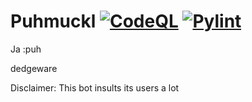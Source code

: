 # Puhmuckl [![CodeQL](https://github.com/Lauchmelder23/Puhmuckl/actions/workflows/codeql-analysis.yml/badge.svg?branch=main)](https://github.com/Lauchmelder23/Puhmuckl/actions/workflows/codeql-analysis.yml) [![Pylint](https://github.com/Lauchmelder23/Puhmuckl/actions/workflows/pylint.yml/badge.svg?branch=main)](https://github.com/Lauchmelder23/Puhmuckl/actions/workflows/pylint.yml)

Ja :puh

dedgeware

Disclaimer: This bot insults its users a lot